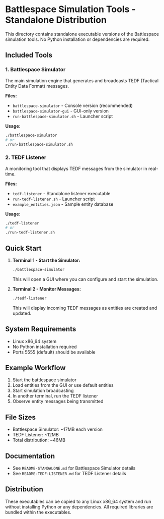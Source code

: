 # Battlespace Simulation Tools - Standalone Distribution

This directory contains standalone executable versions of the Battlespace simulation tools. No Python installation or dependencies are required.

## Included Tools

### 1. Battlespace Simulator
The main simulation engine that generates and broadcasts TEDF (Tactical Entity Data Format) messages.

**Files:**
- `battlespace-simulator` - Console version (recommended)
- `battlespace-simulator-gui` - GUI-only version
- `run-battlespace-simulator.sh` - Launcher script

**Usage:**
```bash
./battlespace-simulator
# or
./run-battlespace-simulator.sh
```

### 2. TEDF Listener
A monitoring tool that displays TEDF messages from the simulator in real-time.

**Files:**
- `tedf-listener` - Standalone listener executable
- `run-tedf-listener.sh` - Launcher script
- `example_entities.json` - Sample entity database

**Usage:**
```bash
./tedf-listener
# or
./run-tedf-listener.sh
```

## Quick Start

1. **Terminal 1 - Start the Simulator:**
   ```bash
   ./battlespace-simulator
   ```
   This will open a GUI where you can configure and start the simulation.

2. **Terminal 2 - Monitor Messages:**
   ```bash
   ./tedf-listener
   ```
   This will display incoming TEDF messages as entities are created and updated.

## System Requirements

- Linux x86_64 system
- No Python installation required
- Ports 5555 (default) should be available

## Example Workflow

1. Start the battlespace simulator
2. Load entities from the GUI or use default entities
3. Start simulation broadcasting
4. In another terminal, run the TEDF listener
5. Observe entity messages being transmitted

## File Sizes

- Battlespace Simulator: ~17MB each version
- TEDF Listener: ~12MB
- Total distribution: ~46MB

## Documentation

- See `README-STANDALONE.md` for Battlespace Simulator details
- See `README-TEDF-LISTENER.md` for TEDF Listener details

## Distribution

These executables can be copied to any Linux x86_64 system and run without installing Python or any dependencies. All required libraries are bundled within the executables.